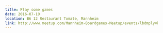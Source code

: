 ```yaml
---
title: Play some games
date: 2016-07-10
location: B6 12 Restaurant Tomate, Mannheim
link: http://www.meetup.com/Mannheim-Boardgames-Meetup/events/lbdmplyvkbnb/
---
```

